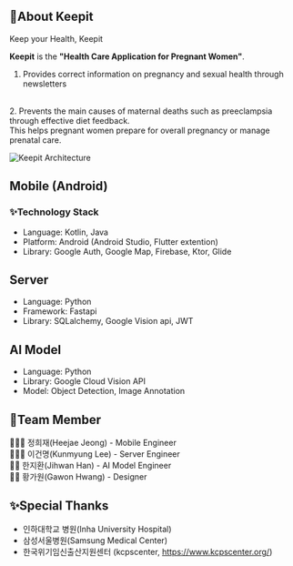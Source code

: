 ## 📖About Keepit
Keep your Health, Keepit

**Keepit** is the **"Health Care Application for Pregnant Women"**.
<br/>
1. Provides correct information on pregnancy and sexual health through newsletters
<br/>
2. Prevents the main causes of maternal deaths such as preeclampsia through effective diet feedback.
<br/>
This helps pregnant women prepare for overall pregnancy or manage prenatal care.

![Keepit Architecture](https://github.com/GU1D4NC3/.github/assets/47102119/8160a4f4-2b5e-4f8c-933c-051b9278df82)



## Mobile (Android)
### ✨Technology Stack
- Language: Kotlin, Java
- Platform: Android (Android Studio, Flutter extention)
- Library: Google Auth, Google Map, Firebase, Ktor, Glide

## Server
- Language: Python
- Framework: Fastapi
- Library: SQLalchemy, Google Vision api, JWT
## AI Model
- Language: Python
- Library: Google Cloud Vision API
- Model: Object Detection, Image Annotation

## 🚩Team Member
👩🏻‍💻 정희재(Heejae Jeong) - Mobile Engineer
<br/>
👨🏻‍💻 이건명(Kunmyung Lee) - Server Engineer
<br/>
👨‍💻 한지환(Jihwan Han) - AI Model Engineer
<br/>
👩‍🚀 황가원(Gawon Hwang) - Designer
<br/>

## ✨Special Thanks
- 인하대학교 병원(Inha University Hospital)
- 삼성서울병원(Samsung Medical Center)
- 한국위기임신출산지원센터 (kcpscenter, https://www.kcpscenter.org/)

